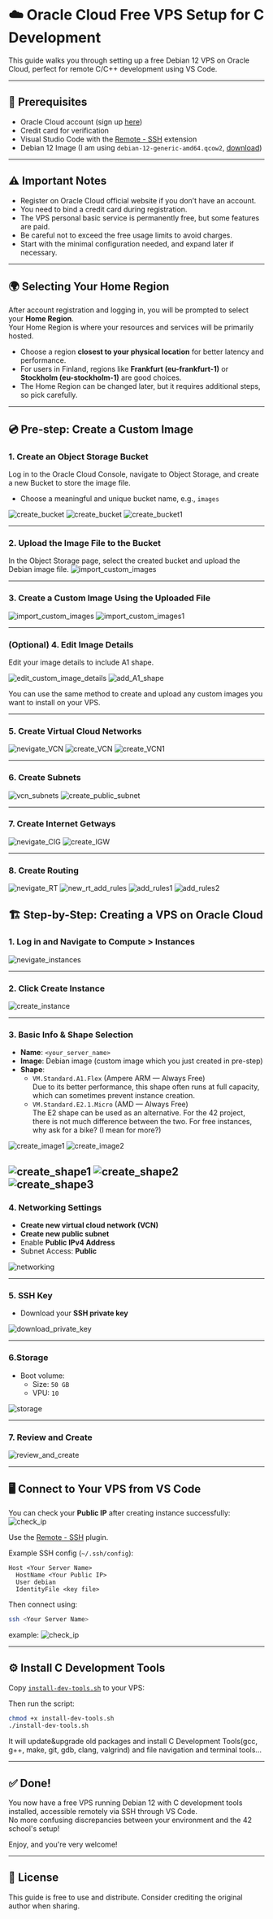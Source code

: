 
# ☁️ Oracle Cloud Free VPS Setup for C Development

This guide walks you through setting up a free Debian 12 VPS on Oracle Cloud, perfect for remote C/C++ development using VS Code.

---

## 📌 Prerequisites

- Oracle Cloud account (sign up [here](https://www.oracle.com/cloud/free/))
- Credit card for verification
- Visual Studio Code with the [Remote - SSH](https://marketplace.visualstudio.com/items?itemName=ms-vscode-remote.remote-ssh) extension
- Debian 12 Image (I am using `debian-12-generic-amd64.qcow2`, [download](https://cloud.debian.org/images/cloud/bookworm/latest/))
---


## ⚠️ Important Notes

- Register on Oracle Cloud official website if you don’t have an account.
- You need to bind a credit card during registration.
- The VPS personal basic service is permanently free, but some features are paid.
- Be careful not to exceed the free usage limits to avoid charges.
- Start with the minimal configuration needed, and expand later if necessary.

---

## 🌍 Selecting Your Home Region

After account registration and logging in, you will be prompted to select your **Home Region**.  
Your Home Region is where your resources and services will be primarily hosted.

- Choose a region **closest to your physical location** for better latency and performance.  
- For users in Finland, regions like **Frankfurt (eu-frankfurt-1)** or **Stockholm (eu-stockholm-1)** are good choices.  
- The Home Region can be changed later, but it requires additional steps, so pick carefully.

---

## 💿 Pre-step: Create a Custom Image

### 1. Create an Object Storage Bucket

Log in to the Oracle Cloud Console, navigate to Object Storage, and create a new Bucket to store the image file.
- Choose a meaningful and unique bucket name, e.g., `images`

![create_bucket](/screenshots/nevigate_buckets.png)
![create_bucket](/screenshots/create_bucket.png)
![create_bucket1](/screenshots/create_bucket1.png)

---

### 2. Upload the Image File to the Bucket
In the Object Storage page, select the created bucket and upload the Debian image file.
![import_custom_images](/screenshots/upload_image_file.png)

---

### 3. Create a Custom Image Using the Uploaded File
![import_custom_images](/screenshots/import_custom_images.png)
![import_custom_images1](/screenshots/import_custom_images1.png)

---

### (Optional) 4. Edit Image Details

Edit your image details to include A1 shape.

![edit_custom_image_details](/screenshots/edit_custom_image_details.png)
![add_A1_shape](/screenshots/add_A1_shape.png)

You can use the same method to create and upload any custom images you want to install on your VPS.

---

### 5. Create Virtual Cloud Networks
![nevigate_VCN](/screenshots/nevigate_VCN.png)
![create_VCN](/screenshots/create_VCN.png)
![create_VCN1](/screenshots/create_VCN1.png)

---

### 6. Create Subnets
![vcn_subnets](/screenshots/vcn_subnets.png)
![create_public_subnet](/screenshots/create_public_subnet.png)

---

### 7. Create Internet Getways
![nevigate_CIG](/screenshots/nevigate_CIG.png)
![create_IGW](/screenshots/create_IGW.png)

---

### 8. Create Routing
![nevigate_RT](/screenshots/nevigate_RT.png)
![new_rt_add_rules](/screenshots/new_rt_add_rules.png)
![add_rules1](/screenshots/add_rules1.png)
![add_rules2](/screenshots/add_rules2.png)

## 🏗️ Step-by-Step: Creating a VPS on Oracle Cloud
### 1. Log in and Navigate to **Compute > Instances**

![nevigate_instances](/screenshots/nevigate_instances.png)

---

### 2. Click **Create Instance**

![create_instance](/screenshots/create_instance.png)

---

### 3. Basic Info & Shape Selection

- **Name**: `<your_server_name>`
- **Image**: Debian image (custom image which you just created in pre-step)
- **Shape**:  
  - `VM.Standard.A1.Flex` (Ampere ARM — Always Free)  
    Due to its better performance, this shape often runs at full capacity, which can sometimes prevent instance creation.  
  - `VM.Standard.E2.1.Micro` (AMD — Always Free)  
    The E2 shape can be used as an alternative. For the 42 project, there is not much difference between the two. For free instances, why ask for a bike? (I mean for more?)

![create_image1](/screenshots/create_image1.png)
![create_image2](/screenshots/create_image2.png)

![create_shape1](/screenshots/create_shape1.png)
![create_shape2](/screenshots/create_shape2.png)
![create_shape3](/screenshots/create_shape3.png)
---

### 4. Networking Settings

- **Create new virtual cloud network (VCN)**
- **Create new public subnet**
- Enable **Public IPv4 Address**
- Subnet Access: **Public**

![networking](/screenshots/networking.png)

---

### 5. SSH Key

- Download your **SSH private key**

![download_private_key](/screenshots/download_private_key.png)

---

### 6.Storage 
- Boot volume:
  - Size: `50 GB`
  - VPU: `10`

![storage](/screenshots/storage.png)

---

### 7. Review and Create
![review_and_create](/screenshots/review_and_create.png)

---


## 🖥️ Connect to Your VPS from VS Code

You can check your **Public IP** after creating instance successfully:
![check_ip](/screenshots/check_ip.png)


Use the [Remote - SSH](https://marketplace.visualstudio.com/items?itemName=ms-vscode-remote.remote-ssh) plugin.

Example SSH config (`~/.ssh/config`):

```ssh
Host <Your Server Name>
  HostName <Your Public IP>
  User debian
  IdentityFile <key file>
```

Then connect using:

```bash
ssh <Your Server Name>
```

example:
![check_ip](/screenshots/ssh.png)

---

## ⚙️ Install C Development Tools

Copy [`install-dev-tools.sh`](/scripts/install-dev-tools.sh) to your VPS:

Then run the script:

```bash
chmod +x install-dev-tools.sh
./install-dev-tools.sh
```

It will update&upgrade old packages and install C Development Tools(gcc, g++, make, git, gdb, clang, valgrind) and file navigation and terminal tools...

---

## ✅ Done!

You now have a free VPS running Debian 12 with C development tools installed, accessible remotely via SSH through VS Code.  
No more confusing discrepancies between your environment and the 42 school's setup!

Enjoy, and you're very welcome!

---

## 📌 License

This guide is free to use and distribute. Consider crediting the original author when sharing.
